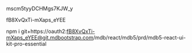 mscm5tyyDCHMgs7KJW_y

fB8XvQxTi-mXaps_eYEE

npm i git+https://oauth2:fB8XvQxTi-mXaps_eYEE@git.mdbootstrap.com/mdb/react/mdb5/prd/mdb5-react-ui-kit-pro-essential